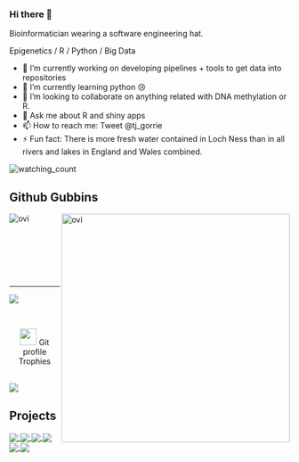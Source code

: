 ### Hi there 👋

Bioinformatician wearing a software engineering hat.

Epigenetics / R / Python / Big Data

- 🔭 I’m currently working on developing pipelines + tools to get data into repositories
- 🌱 I’m currently learning python :cry:
- 👯 I’m looking to collaborate on anything related with DNA methylation or R.
- 💬 Ask me about R and shiny apps
- 📫 How to reach me: Tweet @tj_gorrie
- ⚡ Fun fact: There is more fresh water contained in Loch Ness than in all rivers and lakes in England and Wales combined.

<p align="left"> 
<img src="https://komarev.com/ghpvc/?username=TJGorrie&color=brightgreen" alt="watching_count" />
 </p>
 
## Github Gubbins

<p><img align="left" src="https://github-readme-stats.vercel.app/api/top-langs?username=TJGorrie&show_icons=true&locale=en&layout=compact&theme=chartreuse-dark" alt="ovi" /></p>
<p>&nbsp;<img align="right" src="https://github-readme-stats.vercel.app/api?username=TJGorrie&show_icons=true&locale=en&theme=chartreuse-dark" alt="ovi" width="410" /></p>
<br><br><br><br><br>
<hr>
<p align="left">
  <a href="https://github.com/DenverCoder1/github-readme-streak-stats">
    <img src="https://github-readme-streak-stats.herokuapp.com/?user=TJGorrie#version3"/>
  </a>
</p>
<br>
<p align="center"><img src="https://media.giphy.com/media/QaMcXSekUWx7aogAUr/giphy.gif" width="30" />&nbsp;Git profile Trophies</p><br>
<img src="https://github-profile-trophy.vercel.app/?username=TJGorrie&theme=juicyfresh&no-bg=true" />

## Projects
<a href="https://github.com/TJGorrie/bigmelon">
  <img align="center" src="https://github-readme-stats.vercel.app/api/pin/?username=Tjgorrie&repo=bigmelon&theme=tokyonight" />
</a>
<a href="https://github.com/schalkwyk/wateRmelon">
  <img align="center" src="https://github-readme-stats.vercel.app/api/pin/?username=schalkwyk&repo=wateRmelon&theme=tokyonight" />
</a>
<a href="https://github.com/TJGorrie/miRoar">
  <img align="center" src="https://github-readme-stats.vercel.app/api/pin/?username=Tjgorrie&repo=miRoar&theme=tokyonight" />
</a>
<a href="https://github.com/xchem/fragalysis-api">
  <img align="center" src="https://github-readme-stats.vercel.app/api/pin/?username=xchem&repo=fragalysis-api&theme=tokyonight" />
</a>
<a href="https://github.com/tjgorrie/XChemReview">
  <img align="center" src="https://github-readme-stats.vercel.app/api/pin/?username=tjgorrie&repo=XChemReview&theme=tokyonight" />
</a>
<a href="https://github.com/tjgorrie/localXCR">
  <img align="center" src="https://github-readme-stats.vercel.app/api/pin/?username=tjgorrie&repo=localXCR&theme=tokyonight" />
</a>
